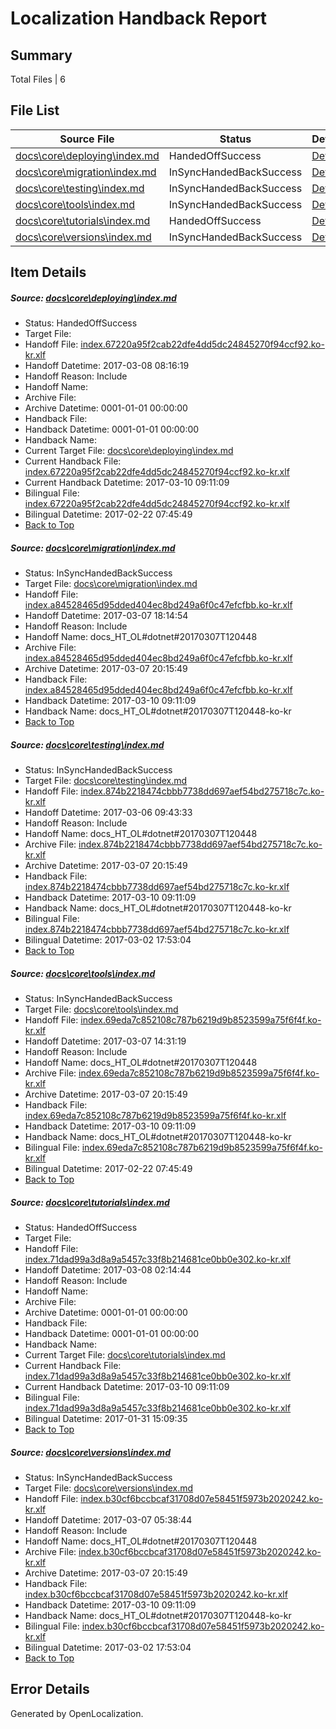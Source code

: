 # <a name='report-top'></a> Localization Handback Report

## Summary
 Total Files | 6

## File List
 Source File | Status | Details 
 ----------- | ------ | ------- 
 [docs\core\deploying\index.md](https://github.com/dotnet/docs/blob/91acc5f36294b02b28ab2f84381c9674b7c98d8d/docs/core/deploying/index.md) | HandedOffSuccess | [Details](#fb04ab4d7996e3213a247527745821aa1aa31f3234)
 [docs\core\migration\index.md](https://github.com/dotnet/docs/blob/f829714f545314daaa218b241008b5a2955ec589/docs/core/migration/index.md) | InSyncHandedBackSuccess | [Details](#5872201f705c07bf692d0dc7f962068632f6b54049)
 [docs\core\testing\index.md](https://github.com/dotnet/docs/blob/095ebad90e3f0b188d208d22f6f16b9552f8ea86/docs/core/testing/index.md) | InSyncHandedBackSuccess | [Details](#ca9d57a3ef3382c4957de5edb55959f1a3f13ee063)
 [docs\core\tools\index.md](https://github.com/dotnet/docs/blob/195664ae6409be02ca132900d9c513a7b412acd4/docs/core/tools/index.md) | InSyncHandedBackSuccess | [Details](#4e3137d8506342662d145481d5e9fde1d53b9ba393)
 [docs\core\tutorials\index.md](https://github.com/dotnet/docs/blob/9d770d008ff1223499de36b2b7b731d8ff6f0f2b/docs/core/tutorials/index.md) | HandedOffSuccess | [Details](#7b9279642d97868f155dfb1e5835bc941277085f101)
 [docs\core\versions\index.md](https://github.com/dotnet/docs/blob/519253bd6dc105afb138268c62347c29a6072fbb/docs/core/versions/index.md) | InSyncHandedBackSuccess | [Details](#7be49f3ac7a7806e631eacf5004343919654881e116)

## Item Details
##### <a name='fb04ab4d7996e3213a247527745821aa1aa31f3234'></a> Source: [docs\core\deploying\index.md](https://github.com/dotnet/docs/blob/91acc5f36294b02b28ab2f84381c9674b7c98d8d/docs/core/deploying/index.md)
* Status: HandedOffSuccess
* Target File: 
* Handoff File: [index.67220a95f2cab22dfe4dd5dc24845270f94ccf92.ko-kr.xlf](https://github.com/dotnet/docs.handoff/blob/dc995eed4a2f66a5e3f4f08ab40a9e6d77bea46d/ol-handoff/dotnet/docs.ko-kr/master/dotnet-core/index.67220a95f2cab22dfe4dd5dc24845270f94ccf92.ko-kr.xlf)
* Handoff Datetime: 2017-03-08 08:16:19
* Handoff Reason: Include
* Handoff Name: 
* Archive File: 
* Archive Datetime: 0001-01-01 00:00:00
* Handback File: 
* Handback Datetime: 0001-01-01 00:00:00
* Handback Name: 
* Current Target File: [docs\core\deploying\index.md](https://github.com/dotnet/docs.ko-kr/blob/b07bb7e5429784799b0c96ce0371e77e427f11c7/docs/core/deploying/index.md)
* Current Handback File: [index.67220a95f2cab22dfe4dd5dc24845270f94ccf92.ko-kr.xlf](https://github.com/dotnet/docs.handback/blob/2d031473b594bb296dce62595bdd10466b1930c2/ol-handback/dotnet/docs.ko-kr/master/dotnet-core/index.67220a95f2cab22dfe4dd5dc24845270f94ccf92.ko-kr.xlf)
* Current Handback Datetime: 2017-03-10 09:11:09
* Bilingual File: [index.67220a95f2cab22dfe4dd5dc24845270f94ccf92.ko-kr.xlf](https://github.com/dotnet/docs.handback/blob/3e4d37d28a5c45465067bc2fc10464869959a099/ol-handback/dotnet/docs.ko-kr/master/dotnet-core/index.67220a95f2cab22dfe4dd5dc24845270f94ccf92.ko-kr.xlf)
* Bilingual Datetime: 2017-02-22 07:45:49
* [Back to Top](#report-top)

##### <a name='5872201f705c07bf692d0dc7f962068632f6b54049'></a> Source: [docs\core\migration\index.md](https://github.com/dotnet/docs/blob/f829714f545314daaa218b241008b5a2955ec589/docs/core/migration/index.md)
* Status: InSyncHandedBackSuccess
* Target File: [docs\core\migration\index.md](https://github.com/dotnet/docs.ko-kr/blob/b07bb7e5429784799b0c96ce0371e77e427f11c7/docs/core/migration/index.md)
* Handoff File: [index.a84528465d95dded404ec8bd249a6f0c47efcfbb.ko-kr.xlf](https://github.com/dotnet/docs.handoff/blob/88c90bf65cf89a785fc40b5839850f8fda7eca95/ol-handoff/dotnet/docs.ko-kr/master/dotnet-core/index.a84528465d95dded404ec8bd249a6f0c47efcfbb.ko-kr.xlf)
* Handoff Datetime: 2017-03-07 18:14:54
* Handoff Reason: Include
* Handoff Name: docs_HT_OL#dotnet#20170307T120448
* Archive File: [index.a84528465d95dded404ec8bd249a6f0c47efcfbb.ko-kr.xlf](https://github.com/dotnet/docs.handoff/blob/e7ce9cda98145232bbcc64de70e5b537a55abb80/ol-archive/dotnet/docs.ko-kr/master/dotnet-core/index.a84528465d95dded404ec8bd249a6f0c47efcfbb.ko-kr.xlf)
* Archive Datetime: 2017-03-07 20:15:49
* Handback File: [index.a84528465d95dded404ec8bd249a6f0c47efcfbb.ko-kr.xlf](https://github.com/dotnet/docs.handback/blob/2d031473b594bb296dce62595bdd10466b1930c2/ol-handback/dotnet/docs.ko-kr/master/dotnet-core/index.a84528465d95dded404ec8bd249a6f0c47efcfbb.ko-kr.xlf)
* Handback Datetime: 2017-03-10 09:11:09
* Handback Name: docs_HT_OL#dotnet#20170307T120448-ko-kr
* [Back to Top](#report-top)

##### <a name='ca9d57a3ef3382c4957de5edb55959f1a3f13ee063'></a> Source: [docs\core\testing\index.md](https://github.com/dotnet/docs/blob/095ebad90e3f0b188d208d22f6f16b9552f8ea86/docs/core/testing/index.md)
* Status: InSyncHandedBackSuccess
* Target File: [docs\core\testing\index.md](https://github.com/dotnet/docs.ko-kr/blob/b07bb7e5429784799b0c96ce0371e77e427f11c7/docs/core/testing/index.md)
* Handoff File: [index.874b2218474cbbb7738dd697aef54bd275718c7c.ko-kr.xlf](https://github.com/dotnet/docs.handoff/blob/f14765f04effd4919fbd7424a1ae45b224846e88/ol-handoff/dotnet/docs.ko-kr/master/dotnet-core/index.874b2218474cbbb7738dd697aef54bd275718c7c.ko-kr.xlf)
* Handoff Datetime: 2017-03-06 09:43:33
* Handoff Reason: Include
* Handoff Name: docs_HT_OL#dotnet#20170307T120448
* Archive File: [index.874b2218474cbbb7738dd697aef54bd275718c7c.ko-kr.xlf](https://github.com/dotnet/docs.handoff/blob/e7ce9cda98145232bbcc64de70e5b537a55abb80/ol-archive/dotnet/docs.ko-kr/master/dotnet-core/index.874b2218474cbbb7738dd697aef54bd275718c7c.ko-kr.xlf)
* Archive Datetime: 2017-03-07 20:15:49
* Handback File: [index.874b2218474cbbb7738dd697aef54bd275718c7c.ko-kr.xlf](https://github.com/dotnet/docs.handback/blob/2d031473b594bb296dce62595bdd10466b1930c2/ol-handback/dotnet/docs.ko-kr/master/dotnet-core/index.874b2218474cbbb7738dd697aef54bd275718c7c.ko-kr.xlf)
* Handback Datetime: 2017-03-10 09:11:09
* Handback Name: docs_HT_OL#dotnet#20170307T120448-ko-kr
* Bilingual File: [index.874b2218474cbbb7738dd697aef54bd275718c7c.ko-kr.xlf](https://github.com/dotnet/docs.handback/blob/be8d85d29b8f5d8fb25beb9cc96904f44d9cbd0e/ol-handback/dotnet/docs.ko-kr/master/dotnet-core/index.874b2218474cbbb7738dd697aef54bd275718c7c.ko-kr.xlf)
* Bilingual Datetime: 2017-03-02 17:53:04
* [Back to Top](#report-top)

##### <a name='4e3137d8506342662d145481d5e9fde1d53b9ba393'></a> Source: [docs\core\tools\index.md](https://github.com/dotnet/docs/blob/195664ae6409be02ca132900d9c513a7b412acd4/docs/core/tools/index.md)
* Status: InSyncHandedBackSuccess
* Target File: [docs\core\tools\index.md](https://github.com/dotnet/docs.ko-kr/blob/b07bb7e5429784799b0c96ce0371e77e427f11c7/docs/core/tools/index.md)
* Handoff File: [index.69eda7c852108c787b6219d9b8523599a75f6f4f.ko-kr.xlf](https://github.com/dotnet/docs.handoff/blob/b2c3791a4eb9245a11fe22b0d84b07577915521b/ol-handoff/dotnet/docs.ko-kr/master/dotnet-core/index.69eda7c852108c787b6219d9b8523599a75f6f4f.ko-kr.xlf)
* Handoff Datetime: 2017-03-07 14:31:19
* Handoff Reason: Include
* Handoff Name: docs_HT_OL#dotnet#20170307T120448
* Archive File: [index.69eda7c852108c787b6219d9b8523599a75f6f4f.ko-kr.xlf](https://github.com/dotnet/docs.handoff/blob/e7ce9cda98145232bbcc64de70e5b537a55abb80/ol-archive/dotnet/docs.ko-kr/master/dotnet-core/index.69eda7c852108c787b6219d9b8523599a75f6f4f.ko-kr.xlf)
* Archive Datetime: 2017-03-07 20:15:49
* Handback File: [index.69eda7c852108c787b6219d9b8523599a75f6f4f.ko-kr.xlf](https://github.com/dotnet/docs.handback/blob/2d031473b594bb296dce62595bdd10466b1930c2/ol-handback/dotnet/docs.ko-kr/master/dotnet-core/index.69eda7c852108c787b6219d9b8523599a75f6f4f.ko-kr.xlf)
* Handback Datetime: 2017-03-10 09:11:09
* Handback Name: docs_HT_OL#dotnet#20170307T120448-ko-kr
* Bilingual File: [index.69eda7c852108c787b6219d9b8523599a75f6f4f.ko-kr.xlf](https://github.com/dotnet/docs.handback/blob/3e4d37d28a5c45465067bc2fc10464869959a099/ol-handback/dotnet/docs.ko-kr/master/dotnet-core/index.69eda7c852108c787b6219d9b8523599a75f6f4f.ko-kr.xlf)
* Bilingual Datetime: 2017-02-22 07:45:49
* [Back to Top](#report-top)

##### <a name='7b9279642d97868f155dfb1e5835bc941277085f101'></a> Source: [docs\core\tutorials\index.md](https://github.com/dotnet/docs/blob/9d770d008ff1223499de36b2b7b731d8ff6f0f2b/docs/core/tutorials/index.md)
* Status: HandedOffSuccess
* Target File: 
* Handoff File: [index.71dad99a3d8a9a5457c33f8b214681ce0bb0e302.ko-kr.xlf](https://github.com/dotnet/docs.handoff/blob/4c9b91a2cd54d665380f7c0e110be9ca62048ac8/ol-handoff/dotnet/docs.ko-kr/master/dotnet-core/index.71dad99a3d8a9a5457c33f8b214681ce0bb0e302.ko-kr.xlf)
* Handoff Datetime: 2017-03-08 02:14:44
* Handoff Reason: Include
* Handoff Name: 
* Archive File: 
* Archive Datetime: 0001-01-01 00:00:00
* Handback File: 
* Handback Datetime: 0001-01-01 00:00:00
* Handback Name: 
* Current Target File: [docs\core\tutorials\index.md](https://github.com/dotnet/docs.ko-kr/blob/b07bb7e5429784799b0c96ce0371e77e427f11c7/docs/core/tutorials/index.md)
* Current Handback File: [index.71dad99a3d8a9a5457c33f8b214681ce0bb0e302.ko-kr.xlf](https://github.com/dotnet/docs.handback/blob/2d031473b594bb296dce62595bdd10466b1930c2/ol-handback/dotnet/docs.ko-kr/master/dotnet-core/index.71dad99a3d8a9a5457c33f8b214681ce0bb0e302.ko-kr.xlf)
* Current Handback Datetime: 2017-03-10 09:11:09
* Bilingual File: [index.71dad99a3d8a9a5457c33f8b214681ce0bb0e302.ko-kr.xlf](https://github.com/dotnet/docs.handback/blob/1c416aa8ab6293abcfed32afbaccf63b2cff6757/ol-handback/dotnet/docs.ko-kr/master/dotnet-core/index.71dad99a3d8a9a5457c33f8b214681ce0bb0e302.ko-kr.xlf)
* Bilingual Datetime: 2017-01-31 15:09:35
* [Back to Top](#report-top)

##### <a name='7be49f3ac7a7806e631eacf5004343919654881e116'></a> Source: [docs\core\versions\index.md](https://github.com/dotnet/docs/blob/519253bd6dc105afb138268c62347c29a6072fbb/docs/core/versions/index.md)
* Status: InSyncHandedBackSuccess
* Target File: [docs\core\versions\index.md](https://github.com/dotnet/docs.ko-kr/blob/b07bb7e5429784799b0c96ce0371e77e427f11c7/docs/core/versions/index.md)
* Handoff File: [index.b30cf6bccbcaf31708d07e58451f5973b2020242.ko-kr.xlf](https://github.com/dotnet/docs.handoff/blob/e7e95fa35193072fb6a8af9ebf6ef5306e40d35f/ol-handoff/dotnet/docs.ko-kr/master/dotnet-core/index.b30cf6bccbcaf31708d07e58451f5973b2020242.ko-kr.xlf)
* Handoff Datetime: 2017-03-07 05:38:44
* Handoff Reason: Include
* Handoff Name: docs_HT_OL#dotnet#20170307T120448
* Archive File: [index.b30cf6bccbcaf31708d07e58451f5973b2020242.ko-kr.xlf](https://github.com/dotnet/docs.handoff/blob/e7ce9cda98145232bbcc64de70e5b537a55abb80/ol-archive/dotnet/docs.ko-kr/master/dotnet-core/index.b30cf6bccbcaf31708d07e58451f5973b2020242.ko-kr.xlf)
* Archive Datetime: 2017-03-07 20:15:49
* Handback File: [index.b30cf6bccbcaf31708d07e58451f5973b2020242.ko-kr.xlf](https://github.com/dotnet/docs.handback/blob/2d031473b594bb296dce62595bdd10466b1930c2/ol-handback/dotnet/docs.ko-kr/master/dotnet-core/index.b30cf6bccbcaf31708d07e58451f5973b2020242.ko-kr.xlf)
* Handback Datetime: 2017-03-10 09:11:09
* Handback Name: docs_HT_OL#dotnet#20170307T120448-ko-kr
* Bilingual File: [index.b30cf6bccbcaf31708d07e58451f5973b2020242.ko-kr.xlf](https://github.com/dotnet/docs.handback/blob/be8d85d29b8f5d8fb25beb9cc96904f44d9cbd0e/ol-handback/dotnet/docs.ko-kr/master/dotnet-core/index.b30cf6bccbcaf31708d07e58451f5973b2020242.ko-kr.xlf)
* Bilingual Datetime: 2017-03-02 17:53:04
* [Back to Top](#report-top)


## Error Details

Generated by OpenLocalization.
